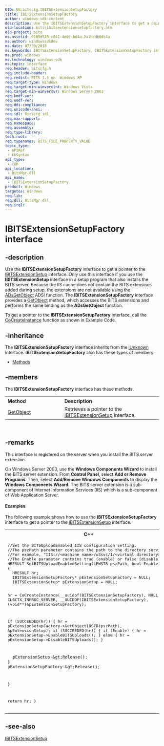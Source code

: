 ```yaml
---
UID: NN:bitscfg.IBITSExtensionSetupFactory
title: IBITSExtensionSetupFactory
author: windows-sdk-content
description: Use the IBITSExtensionSetupFactory interface to get a pointer to the IBITSExtensionSetup interface.
old-location: bits\ibitsextensionsetupfactory.htm
old-project: bits
ms.assetid: 0105d525-c841-4e0e-bd4a-2a1bcdb0dc4a
ms.author: windowssdkdev
ms.date: 07/30/2018
ms.keywords: IBITSExtensionSetupFactory, IBITSExtensionSetupFactory interface [BITS], IBITSExtensionSetupFactory interface [BITS],described, _drz_ibitsextensionsetupfactory, bits.ibitsextensionsetupfactory, bitscfg/IBITSExtensionSetupFactory
ms.prod: windows
ms.technology: windows-sdk
ms.topic: interface
req.header: bitscfg.h
req.include-header: 
req.redist: BITS 1.5 on  Windows XP
req.target-type: Windows
req.target-min-winverclnt: Windows Vista
req.target-min-winversvr: Windows Server 2003
req.kmdf-ver: 
req.umdf-ver: 
req.ddi-compliance: 
req.unicode-ansi: 
req.idl: Bitscfg.idl
req.max-support: 
req.namespace: 
req.assembly: 
req.type-library: 
tech.root: 
req.typenames: BITS_FILE_PROPERTY_VALUE
topic_type:
 - APIRef
 - kbSyntax
api_type:
 - COM
api_location:
 - BitsMgr.dll
api_name:
 - IBITSExtensionSetupFactory
product: Windows
targetos: Windows
req.lib: 
req.dll: BitsMgr.dll
req.irql: 
---
```


# IBITSExtensionSetupFactory interface


## -description


Use the 
<b>IBITSExtensionSetupFactory</b> interface to get a pointer to the 
<a href="https://msdn.microsoft.com/840608ef-9c07-43f7-9cfd-20996a18bb50">IBITSExtensionSetup</a> interface. Only use this interface if you use the 
<b>IBITSExtensionSetup</b> interface in a setup program that also installs the BITS server. Because the IIS cache does not contain the BITS extensions added during setup, the extensions are not available using the <a href="https://msdn.microsoft.com/595b2c7f-584c-4343-a75c-327d8ed4ceb1">ADsGetObject</a> ADSI function. The 
<b>IBITSExtensionSetupFactory</b> interface provides a 
<a href="https://msdn.microsoft.com/ac0bb9d5-3f1f-4c9b-bd7d-905e0451bf70">GetObject</a> method, which accesses the BITS extensions and performs the same binding as the <b>ADsGetObject</b> function.

To get a pointer to the 
<b>IBITSExtensionSetupFactory</b> interface, call the 
<a href="https://msdn.microsoft.com/en-us/library/ms686615(v=VS.85).aspx">CoCreateInstance</a> function as shown in Example Code.


## -inheritance

The <b xmlns:loc="http://microsoft.com/wdcml/l10n">IBITSExtensionSetupFactory</b> interface inherits from the <a href="https://msdn.microsoft.com/33f1d79a-33fc-4ce5-a372-e08bda378332">IUnknown</a> interface. <b>IBITSExtensionSetupFactory</b> also has these types of members:
<ul>
<li><a href="https://docs.microsoft.com/">Methods</a></li>
</ul>

## -members

The <b>IBITSExtensionSetupFactory</b> interface has these methods.
<table class="members" id="memberListMethods">
<tr>
<th align="left" width="37%">Method</th>
<th align="left" width="63%">Description</th>
</tr>
<tr data="declared;">
<td align="left" width="37%">
<a href="https://msdn.microsoft.com/ac0bb9d5-3f1f-4c9b-bd7d-905e0451bf70">GetObject</a>
</td>
<td align="left" width="63%">
Retrieves a pointer to the 
<a href="https://msdn.microsoft.com/840608ef-9c07-43f7-9cfd-20996a18bb50">IBITSExtensionSetup</a> interface.

</td>
</tr>
</table> 


## -remarks



This interface is registered on the server when you install the BITS server extension.

On Windows Server 2003, use the <b>Windows Components Wizard</b> to install the BITS server extension. From  <b>Control Panel</b>, select <b>Add or Remove Programs</b>. Then, select <b>Add/Remove Windows Components</b> to display the <b>Windows Components Wizard</b>. The BITS server extension is a sub-component of Internet Information Services (IIS) which is a sub-component of Web Application Server.


#### Examples

The following example shows how to use the 
<b>IBITSExtensionSetupFactory</b> interface to get a pointer to the 
<a href="https://msdn.microsoft.com/840608ef-9c07-43f7-9cfd-20996a18bb50">IBITSExtensionSetup</a> interface.

<div class="code"><span codelanguage="ManagedCPlusPlus"><table>
<tr>
<th>C++</th>
</tr>
<tr>
<td>
<pre>//Set the BITSUploadEnabled IIS configuration setting.
//The pszPath parameter contains the path to the directory service. 
//For example, "IIS://&lt;machine name&gt;/w3svc/1/&lt;virtual directory&gt;".
//The Enable parameter contains true (enable) or false (disable).
HRESULT SetBITSUploadEnabledSetting(LPWSTR pszPath, bool Enable)
{
  HRESULT hr;
  IBITSExtensionSetupFactory* pExtensionSetupFactory = NULL;
  IBITSExtensionSetup* pExtensionSetup = NULL;

  hr = CoCreateInstance(__uuidof(BITSExtensionSetupFactory),
    NULL, CLSCTX_INPROC_SERVER,
    __UUIDOF(IBITSExtensionSetupFactory),
    (void**)&amp;pExtensionSetupFactory);

  if (SUCCEEDED(hr))
  {
    hr = pExtensionSetupFactory-&gt;GetObject(BSTR(pszPath), &amp;pExtensionSetup);
    if (SUCCEEDED(hr))
    {
      if (Enable)
      {
        hr = pExtensionSetup-&gt;EnableBITSUploads();
      }
      else
      {
        hr = pExtensionSetup-&gt;DisableBITSUploads();
      }

      pExtensionSetup-&gt;Release();
    }
    pExtensionSetupFactory-&gt;Release();
  }

  return hr;
}</pre>
</td>
</tr>
</table></span></div>



## -see-also




<a href="https://msdn.microsoft.com/840608ef-9c07-43f7-9cfd-20996a18bb50">IBITSExtensionSetup</a>
 

 


